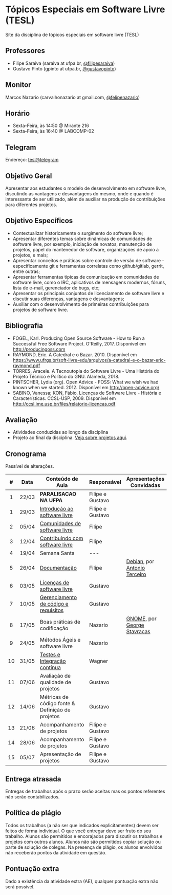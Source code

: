 # Tópicos Especiais em Software Livre (TESL)

Site da disciplina de tópicos especiais em software livre (TESL)

## Professores

- Filipe Saraiva (saraiva at ufpa.br, [@filipesaraiva](https://github.com/filipesaraiva))
- Gustavo Pinto (gpinto at ufpa.br, [@gustavopinto](https://github.com/gustavopinto))

## Monitor

Marcos Nazario (carvalhonazario at gmail.com, [@felipenazario](https://github.com/felipenazario))

## Horário

- Sexta-Feira, às 14:50 @ Mirante 216
- Sexta-Feira, às 16:40 @ LABCOMP-02

## Telegram

Endereço: [tesl@telegram](https://t.me/joinchat/GeSB2RXChn9BHN0hDF0RFA)

## Objetivo Geral

Apresentar aos estudantes o modelo de desenvolvimento em software livre,
discutindo as vantagens e desvantagens do mesmo, onde e quando é interessante
de ser utilizado, além de auxiliar na produção de contribuições para diferentes
projetos.

## Objetivo Específicos


- Contextualizar historicamente o surgimento do software livre;
- Apresentar diferentes temas sobre dinâmicas de comunidades de software livre,
por exemplo, iniciação de novatos, manutenção de projetos, papel do mantenedor
de software, organizações de apoio a projetos, e mais;
- Apresentar conceitos e práticas sobre controle de versão de software - especificamente git e ferramentas correlatas como github/gitlab, gerrit, entre outras;
- Apresentar ferramentas típicas de comunicação em comunidades de software livre, como o IRC, aplicativos de mensagens modernos, fóruns, lista de e-mail, gerenciador de bugs, etc;
- Apresentar os principais conjuntos de licenciamento de software livre e discutir suas diferenças, vantagens e desvantagens;
- Auxiliar com o desenvolvimento de primeiras contribuições para projetos de software livre.


## Bibliografia

- FOGEL, Karl. Producing Open Source Software - How to Run a Successful Free Software Project. O'Reilly, 2017. Disponível em http://producingoss.com
- RAYMOND, Eric. A Catedral e o Bazar. 2010. Disponível em https://www.ufrgs.br/soft-livre-edu/arquivos/a-catedral-e-o-bazar-eric-raymond.pdf
- TORRES, Aracele. A Tecnoutopia do Software Livre - Uma História do Projeto Técnico e Político do GNU. Alameda, 2018.
- PINTSCHER, Lydia (org). Open Advice - FOSS: What we wish we had known when we started. 2012. Disponível em http://open-advice.org/
- SABINO, Vanessa; KON, Fábio. Licenças de Software Livre - História e Características. CCSL-USP, 2009. Disponível em http://ccsl.ime.usp.br/files/relatorio-licencas.pdf

## Avaliação

- Atividades conduzidas ao longo da disciplina
- Projeto ao final da disciplina. [Veja sobre projetos aqui](/Projetos.md).

## Cronograma

Passível de alterações.

| # | Data  | Conteúdo de Aula                                            | Responsável      | Apresentações Convidadas |
|:-:|-------|-------------------------------------------------------------|------------------|--------------------------|
| 1 | 22/03 | **PARALISACAO NA UFPA**                                     | Filipe e Gustavo |                          |
| 1 | 29/03 | [Introdução ao software livre](Aula01.md) | Filipe e Gustavo |                          |
| 2 | 05/04 | [Comunidades de software livre](Aula02.md)                  | Filipe           |                          |
| 3 | 12/04 | [Contribuindo com software livre](Aula03.md)                | Filipe           |                          |
| 4 | 19/04 | Semana Santa                                                | ---              |                          |
| 5 | 26/04 | [Documentação](Aula04.md)                                   | Filipe           | [Debian](https://www.debian.org/), por [Antonio Terceiro](http://softwarelivre.org/terceiro) |
| 6 | 03/05 | [Licenças de software livre](Aula05.md)                     | Gustavo          |                          |
| 7 | 10/05 | [Gerenciamento de código e requisitos](Aula06.md)           | Gustavo          |                          |
| 8 | 17/05 | Boas práticas de codificação                                | Nazario          | [GNOME](https://www.gnome.org/), por [George Stavracas](https://feaneron.com/) |
| 9 | 24/05 | Métodos Ágeis e software livre                              | Nazario          |                          |
| 10 | 31/05 | [Testes e Integração contínua](Aula09.md)                  | Wagner           |                          |
| 11 | 07/06 | Avaliação de qualidade de projetos                         | Gustavo              |                          |
| 12 | 14/06 | Métricas de código fonte & Definição de projetos           | Gustavo          |                          |
| 13 | 21/06 | Acompanhamento de projetos                                 | Filipe e Gustavo |                          |
| 14 | 28/06 | Acompanhamento de projetos                                 | Filipe e Gustavo |                          |
| 15 | 05/07 | Apresentação de projetos                                   | Filipe e Gustavo |                          |

## Entrega atrasada

Entregas de trabalhos após o prazo serão aceitas mas os pontos referentes não serão contabilizados.

## Política de plágio

Todos os trabalhos (a não ser que indicados explicitamentes) devem ser feitos de forma individual. O que você entregar deve ser fruto do seu trabalho. Alunos são permitidos e encorajados para discutir os trabalhos e projetos com outros alunos. Alunos não são permitidos copiar solução ou parte de solução de colegas. Na presença de plágio, os alunos envolvidos não receberão pontos da atividade em questão.

## Pontuação extra

Dado a existência da atividade extra (AE), qualquer pontuação extra não será possível.
